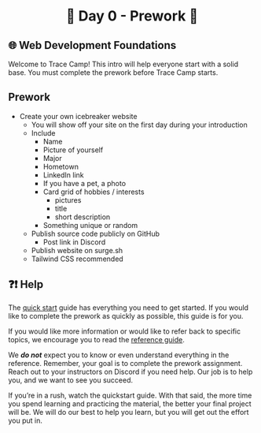 <h1 align="center">
  🌅 Day 0 - Prework 🌅
</h1>

## 🌐 Web Development Foundations

Welcome to Trace Camp! This intro will help everyone start with a solid base. You must complete the prework before Trace Camp starts.

## Prework

- Create your own icebreaker website
  - You will show off your site on the first day during your introduction
  - Include
    - Name
    - Picture of yourself
    - Major
    - Hometown
    - LinkedIn link
    - If you have a pet, a photo
    - Card grid of hobbies / interests
      - pictures
      - title
      - short description
    - Something unique or random
  - Publish source code publicly on GitHub
    - Post link in Discord
  - Publish website on surge.sh
  - Tailwind CSS recommended

## ❓❗ Help

The [quick start](./QUICKSTART.md) guide has everything you need to get started. If you would like to complete the prework as quickly as possible, this guide is for you.

If you would like more information or would like to refer back to specific topics, we encourage you to read the [reference guide](./reference/01-cli.md).

We **_do not_** expect you to know or even understand everything in the reference. Remember, your goal is to complete the prework assignment. Reach out to your instructors on Discord if you need help. Our job is to help you, and we want to see you succeed.

If you’re in a rush, watch the quickstart guide. With that said, the more time you spend learning and practicing the material, the better your final project will be. We will do our best to help you learn, but you will get out the effort you put in.
